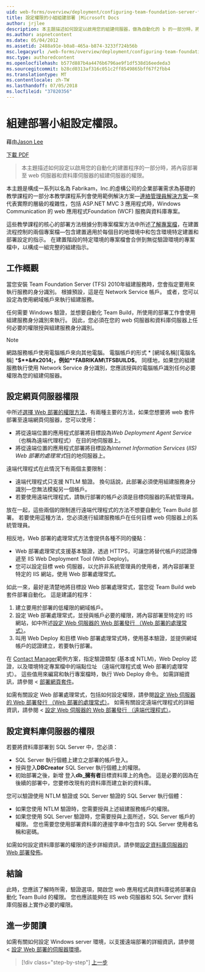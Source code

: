 ```yaml
---
uid: web-forms/overview/deployment/configuring-team-foundation-server-for-web-deployment/configuring-permissions-for-team-build-deployment
title: 設定權限的小組組建部署 |Microsoft Docs
author: jrjlee
description: 本主題描述如何設定以啟用您的組建伺服器，做為自動化的 b 的一部分時，將內容部署至 web 伺服器和資料庫伺服器的權限...
ms.author: aspnetcontent
ms.date: 05/04/2012
ms.assetid: 2488a91e-b0a8-465a-b874-3233f724b56b
msc.legacyurl: /web-forms/overview/deployment/configuring-team-foundation-server-for-web-deployment/configuring-permissions-for-team-build-deployment
msc.type: authoredcontent
ms.openlocfilehash: b577d887b4a4476b6796ae9f1df538d16eededa3
ms.sourcegitcommit: b28cd0313af316c051c2ff8549865bff67f2fbb4
ms.translationtype: MT
ms.contentlocale: zh-TW
ms.lasthandoff: 07/05/2018
ms.locfileid: "37820356"
---
```

<a name="configuring-permissions-for-team-build-deployment"></a>組建部署小組設定權限。
====================
藉由[Jason Lee](https://github.com/jrjlee)

[下載 PDF](https://msdnshared.blob.core.windows.net/media/MSDNBlogsFS/prod.evol.blogs.msdn.com/CommunityServer.Blogs.Components.WeblogFiles/00/00/00/63/56/8130.DeployingWebAppsInEnterpriseScenarios.pdf)

> 本主題描述如何設定以啟用您的自動化的建置程序的一部分時，將內容部署至 web 伺服器和資料庫伺服器的組建伺服器的權限。


本主題是構成一系列以名為 Fabrikam，Inc.的虛構公司的企業部署需求為基礎的教學課程的一部分本教學課程系列會使用範例解決方案&#x2014;[連絡管理員解決方案](../web-deployment-in-the-enterprise/the-contact-manager-solution.md)&#x2014;來代表實際的層級的複雜性，包括 ASP.NET MVC 3 應用程式時，Windows Communication 的 web 應用程式Foundation (WCF) 服務與資料庫專案。

這些教學課程的核心的部署方法根據分割專案檔案方法中所述[了解專案檔](../web-deployment-in-the-enterprise/understanding-the-project-file.md)，在建置流程控制的兩個專案檔&#x2014;包含建置適用於每個目的地環境中和包含環境特定建置和部署設定的指示。 在建置階段的特定環境的專案檔會合併到無從驗證環境的專案檔中，以構成一組完整的組建指示。

## <a name="task-overview"></a>工作概觀

當您安裝 Team Foundation Server (TFS) 2010年組建服務時，您會指定要用來執行服務的身分識別。 根據預設，這是在 Network Service 帳戶。 或者，您可以設定為使用網域帳戶來執行組建服務。

任何需要 Windows 驗證，並想要自動化 Team Build，所使用的部署工作會使用組建服務身分識別來執行。 因此，您必須在您的 web 伺服器和資料庫伺服器上任何必要的權限授與組建服務身分識別。

> [!NOTE]
> 網路服務帳戶使用電腦帳戶來向其他電腦。 電腦帳戶的形式 * [網域名稱]\[電腦名稱] ***$**&#x2014;，例如**FABRIKAM\TFSBUILD$**。 同樣地，如果您的組建服務執行使用 Network Service 身分識別，您應該授與的電腦帳戶識別任何必要權限為您的組建伺服器。


## <a name="configuring-web-server-permissions"></a>設定網頁伺服器權限

中所述[選擇 Web 部署的權限方法](../configuring-server-environments-for-web-deployment/choosing-the-right-approach-to-web-deployment.md)，有兩種主要的方法，如果您想要將 web 套件部署至遠端網頁伺服器，您可以使用：

- 將從遠端位置的應用程式部署將目標設為*Web Deployment Agent Service* （也稱為遠端代理程式） 在目的地伺服器上。
- 將從遠端位置的應用程式部署將目標設為*Internet Information Services* (*IIS) Web 部署的處理常式*目的地伺服器上。

遠端代理程式在此情況下有兩個主要限制：

- 遠端代理程式只支援 NTLM 驗證。 換句話說，此部署必須使用組建服務身分識別&#x2014;您無法模擬另一個帳戶。
- 若要使用遠端代理程式，請執行部署的帳戶必須是目標伺服器的系統管理員。

放在一起，這些兩個的限制進行遠端代理程式的方法不想要自動化 Team Build 部署。 若要使用這種方法，您必須進行組建服務帳戶在任何目標 web 伺服器上的系統管理員。

相反地，Web 部署的處理常式方法會提供各種不同的優點：

- Web 部署處理常式支援基本驗證，透過 HTTPS，可讓您將替代帳戶的認證傳遞至 IIS Web Deployment Tool (Web Deploy)。
- 您可以設定目標 web 伺服器，以允許非系統管理員的使用者，將內容部署至特定的 IIS 網站，使用 Web 部署處理常式。

如此一來，最好是清楚地將目標設 Web 部署處理常式，當您從 Team Build web 套件部署自動化。 這是建議的程序：

1. 建立要用於部署的低權限的網域帳戶。
2. 設定 Web 部署處理常式，並授與帳戶必要的權限，將內容部署至特定的 IIS 網站，如中所述[設定 Web 伺服器的 Web 部署發行 （Web 部署的處理常式）](../configuring-server-environments-for-web-deployment/configuring-a-web-server-for-web-deploy-publishing-web-deploy-handler.md)。
3. 叫用 Web Deploy 和目標 Web 部署處理常式時，使用基本驗證，並提供網域帳戶的認證建立，若要執行部署。

在  [Contact Manager](../web-deployment-in-the-enterprise/the-contact-manager-solution.md)範例方案，指定驗證類型 (基本或 NTLM)，Web Deploy 認證，以及環境特定專案檔中的端點位址 （遠端代理程式或 Web 部署的處理常式）。 這些值用來編寫和執行專案檔時，執行 Web Deploy 命令。 如需詳細資訊，請參閱 <<c0> [ 部署網頁套件](../web-deployment-in-the-enterprise/deploying-web-packages.md)。

如需有關設定 Web 部署處理常式，包括如何設定權限，請參閱[設定 Web 伺服器的 Web 部署發行 （Web 部署的處理常式）](../configuring-server-environments-for-web-deployment/configuring-a-web-server-for-web-deploy-publishing-web-deploy-handler.md)。 如需有關設定遠端代理程式的詳細資訊，請參閱 <<c0> [ 設定 Web 伺服器的 Web 部署發行 （遠端代理程式）](../configuring-server-environments-for-web-deployment/configuring-a-web-server-for-web-deploy-publishing-remote-agent.md)。

## <a name="configuring-database-server-permissions"></a>設定資料庫伺服器的權限

若要將資料庫部署到 SQL Server 中，您必須：

- SQL Server 執行個體上建立之部署的帳戶登入。
- 授與登入**DBCreator** SQL Server 執行個體上的權限。
- 初始部署之後，新增 登入**db\_擁有者**目標資料庫上的角色。 這是必要的因為在後續的部署中，您要修改現有的資料庫而建立新的資料庫。

您可以驗證使用 NTLM 驗證或 SQL Server 驗證的 SQL Server 執行個體：

- 如果您使用 NTLM 驗證時，您需要授與上述組建服務帳戶的權限。
- 如果您使用 SQL Server 驗證時，您需要授與上面所述，SQL Server 帳戶的權限。 您也需要您使用部署資料庫的連接字串中包含的 SQL Server 使用者名稱和密碼。

如需如何設定資料庫部署的權限的逐步詳細資訊，請參閱[設定資料庫伺服器的 Web 部署發佈](../configuring-server-environments-for-web-deployment/configuring-a-database-server-for-web-deploy-publishing.md)。

## <a name="conclusion"></a>結論

此時，您應該了解時所需，驗證選項，開啟您 web 應用程式與資料庫從將部署自動化 Team Build 的權限。 您也應該能夠在 IIS web 伺服器和 SQL Server 資料庫伺服器上實作必要的權限。

## <a name="further-reading"></a>進一步閱讀

如需有關如何設定 Windows server 環境，以支援遠端部署的詳細資訊，請參閱 <<c0> [ 設定 Web 部署的伺服器環境](../configuring-server-environments-for-web-deployment/configuring-server-environments-for-web-deployment.md)。

> [!div class="step-by-step"]
> [上一步](deploying-a-specific-build.md)
